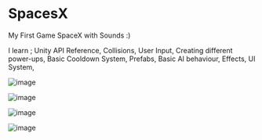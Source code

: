 # SpacesX
My First Game  SpaceX  with Sounds :)

I learn ;
Unity API Reference,
Collisions,
User Input,
Creating different power-ups,
Basic Cooldown System,
Prefabs,
Basic AI behaviour,
Effects,
UI System,


![image](https://github.com/livigames/SpacesX/assets/136366570/f6a6f474-213d-4074-b383-38a127634905)



![image](https://github.com/livigames/SpacesX/assets/136366570/bda0821d-1214-44fc-aab3-23b12dcd7a4a)



![image](https://github.com/livigames/SpacesX/assets/136366570/a9daad9b-6add-40df-aa18-760f3063671c)



![image](https://github.com/livigames/SpacesX/assets/136366570/7d6c7ce9-ba3f-4ab8-9333-76f0c4f89744)




